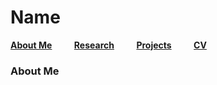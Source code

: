 # Name

[__About Me__](About.md) &nbsp; &nbsp; &nbsp; &nbsp;  [__Research__](Research.md) &nbsp; &nbsp; &nbsp; &nbsp;    [__Projects__](Projects.md) &nbsp; &nbsp; &nbsp; &nbsp;   [__CV__](CV.md)   

### About Me
